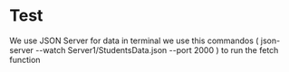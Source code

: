 # Test
We use JSON Server for data
in terminal we use this commandos ( json-server --watch Server1/StudentsData.json --port 2000 ) to run the fetch function
